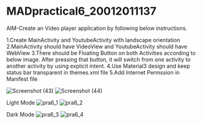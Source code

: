 # MADpractical6_20012011137
AIM-Create an Video player application by following below instructions.

1.Create MainActivity and YoutubeActivity with landscape orientation
2.MainActivity should have VideoView and YoutubeActivity should have WebView
3.There should be Floating Button on both Activities according to below image. After pressing that button, it will switch from one activity to another activity by using explicit intent.
4.Use Material3 design and keep status bar transparent in themes.xml file
5.Add Internet Permssion in Manifest file

![Screenshot (43)](https://user-images.githubusercontent.com/110656617/191210898-ed26b8bb-1ae1-453f-abf7-a79e32bd6894.png)
![Screenshot (44)](https://user-images.githubusercontent.com/110656617/191210948-498788ce-e914-427c-99b9-41fdcb8f3ced.png)

Light Mode
![pra6_1](https://user-images.githubusercontent.com/110656617/196022840-9613492f-cbe0-477e-a58f-5393a7fb8c8b.png)
![pra6_2](https://user-images.githubusercontent.com/110656617/196022844-d6689540-5c38-4d3e-a1c5-b98a433bacfe.png)

Dark Mode
![pra6_3](https://user-images.githubusercontent.com/110656617/196022846-b7d37d27-82f8-4b38-9384-d59d0b9fa38e.png)
![pra6_4](https://user-images.githubusercontent.com/110656617/196022849-50e81af1-6c11-48d6-8aaa-9521084b02ea.png)

